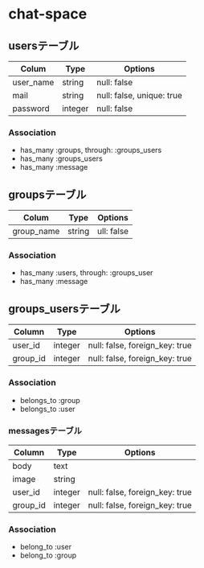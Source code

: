 # chat-space

## usersテーブル

|Colum|Type|Options|
|-----|----|-------|
|user_name|string|null: false|
|mail|string|null: false, unique: true|
|password|integer|null: false|
### Association

- has_many :groups, through: :groups_users
- has_many :groups_users
- has_many :message

## groupsテーブル

|Colum|Type|Options|
|-----|----|-------|
|group_name|string|ull: false|
### Association

- has_many :users, through: :groups_user
- has_many :message

## groups_usersテーブル

|Column|Type|Options|
|------|----|-------|
|user_id|integer|null: false, foreign_key: true|
|group_id|integer|null: false, foreign_key: true|

### Association
- belongs_to :group
- belongs_to :user


### messagesテーブル

|Column|Type|Options|
|------|----|-------|
|body|text|
|image|string|
|user_id|integer|null: false, foreign_key: true|
|group_id|integer|null: false, foreign_key: true|

### Association
- belong_to :user
- belong_to :group
